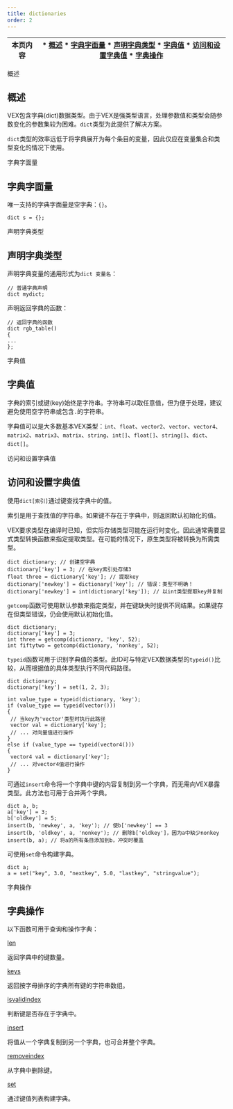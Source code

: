 ```yaml
---
title: dictionaries
order: 2
---
```

| 本页内容 | * [概述](#概述) * [字典字面量](#字典字面量) * [声明字典类型](#声明字典类型) * [字典值](#字典值) * [访问和设置字典值](#访问和设置字典值) * [字典操作](#字典操作) |
| --- | --- |

概述

## 概述

VEX包含字典(dict)数据类型。由于VEX是强类型语言，处理参数值和类型会随参数变化的参数集较为困难。`dict`类型为此提供了解决方案。

`dict`类型的效率远低于将字典展开为每个条目的变量，因此仅应在变量集合和类型变化的情况下使用。

字典字面量

## 字典字面量

唯一支持的字典字面量是空字典：`{}`。

```vex
dict s = {};

```

声明字典类型

## 声明字典类型

声明字典变量的通用形式为`dict 变量名`：

```vex
// 普通字典声明
dict mydict;

```

声明返回字典的函数：

```vex
// 返回字典的函数
dict rgb_table()
{
...
}; 

```

字典值

## 字典值

字典的索引或键(key)始终是字符串。字符串可以取任意值，但为便于处理，建议避免使用空字符串或包含`.`的字符串。

字典值可以是大多数基本VEX类型：`int`、`float`、`vector2`、`vector`、`vector4`、`matrix2`、`matrix3`、`matrix`、`string`、`int[]`、`float[]`、`string[]`、`dict`、`dict[]`。

访问和设置字典值

## 访问和设置字典值

使用`dict[索引]`通过键查找字典中的值。

索引是用于查找值的字符串。如果键不存在于字典中，则返回默认初始化的值。

VEX要求类型在编译时已知，但实际存储类型可能在运行时变化。因此通常需要显式类型转换函数来指定提取类型。在可能的情况下，原生类型将被转换为所需类型。

```vex
dict dictionary; // 创建空字典
dictionary['key'] = 3; // 在key索引处存储3
float three = dictionary['key']; // 提取key
dictionary['newkey'] = dictionary['key']; // 错误：类型不明确！
dictionary['newkey'] = int(dictionary['key']); // 以int类型提取key并复制

```

`getcomp`函数可使用默认参数来指定类型，并在键缺失时提供不同结果。如果键存在但类型错误，仍会使用默认初始化值。

```vex
dict dictionary;
dictionary['key'] = 3;
int three = getcomp(dictionary, 'key', 52);
int fiftytwo = getcomp(dictionary, 'nonkey', 52);

```

`typeid`函数可用于识别字典值的类型。此ID可与特定VEX数据类型的`typeid()`比较，从而根据值的具体类型执行不同代码路径。

```vex
dict dictionary;
dictionary['key'] = set(1, 2, 3);

int value_type = typeid(dictionary, 'key');
if (value_type == typeid(vector()))
{
 // 当key为'vector'类型时执行此路径
 vector val = dictionary['key'];
 // ... 对向量值进行操作
}
else if (value_type == typeid(vector4()))
{
 vector4 val = dictionary['key'];
 // ... 对vector4值进行操作
}

```

可通过`insert`命令将一个字典中键的内容复制到另一个字典，而无需向VEX暴露类型。此方法也可用于合并两个字典。

```vex
dict a, b;
a['key'] = 3;
b['oldkey'] = 5;
insert(b, 'newkey', a, 'key'); // 使b['newkey'] == 3
insert(b, 'oldkey', a, 'nonkey'); // 删除b['oldkey']，因为a中缺少nonkey
insert(b, a); // 将a的所有条目添加到b，冲突时覆盖

```

可使用`set`命令构建字典。

```vex
dict a;
a = set("key", 3.0, "nextkey", 5.0, "lastkey", "stringvalue");

```

字典操作

## 字典操作

以下函数可用于查询和操作字典：

[len](functions/len.html "返回数组长度")

返回字典中的键数量。

[keys](functions/keys.html "返回字典中所有键")

返回按字母排序的字典所有键的字符串数组。

[isvalidindex](functions/isvalidindex.html "检查给定索引对数组或字符串是否有效")

判断键是否存在于字典中。

[insert](functions/insert.html "将项目、数组或字符串插入数组或字符串")

将值从一个字典复制到另一个字典，也可合并整个字典。

[removeindex](functions/removeindex.html "从数组中移除指定索引处的项目")

从字典中删除键。

[set](functions/set.html "根据参数创建新值，如从其分量创建向量")

通过键值列表构建字典。
